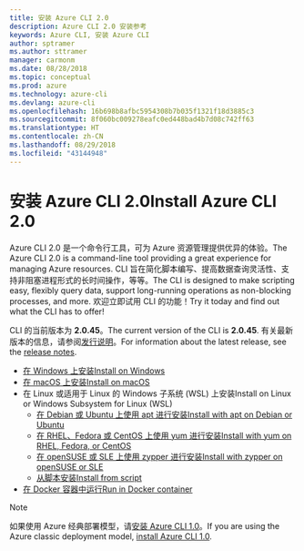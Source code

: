 ```yaml
---
title: 安装 Azure CLI 2.0
description: Azure CLI 2.0 安装参考
keywords: Azure CLI, 安装 Azure CLI
author: sptramer
ms.author: sttramer
manager: carmonm
ms.date: 08/28/2018
ms.topic: conceptual
ms.prod: azure
ms.technology: azure-cli
ms.devlang: azure-cli
ms.openlocfilehash: 16b698b8afbc5954308b7b035f1321f18d3885c3
ms.sourcegitcommit: 8f060bc009278eafc0ed448bad4b7d08c742ff63
ms.translationtype: HT
ms.contentlocale: zh-CN
ms.lasthandoff: 08/29/2018
ms.locfileid: "43144948"
---
```

# <a name="install-azure-cli-20"></a><span data-ttu-id="d9a8a-104">安装 Azure CLI 2.0</span><span class="sxs-lookup"><span data-stu-id="d9a8a-104">Install Azure CLI 2.0</span></span>

<span data-ttu-id="d9a8a-105">Azure CLI 2.0 是一个命令行工具，可为 Azure 资源管理提供优异的体验。</span><span class="sxs-lookup"><span data-stu-id="d9a8a-105">The Azure CLI 2.0 is a command-line tool providing a great experience for managing Azure resources.</span></span> <span data-ttu-id="d9a8a-106">CLI 旨在简化脚本编写、提高数据查询灵活性、支持非阻塞进程形式的长时间操作，等等。</span><span class="sxs-lookup"><span data-stu-id="d9a8a-106">The CLI is designed to make scripting easy, flexibly query data, support long-running operations as non-blocking processes, and more.</span></span> <span data-ttu-id="d9a8a-107">欢迎立即试用 CLI 的功能！</span><span class="sxs-lookup"><span data-stu-id="d9a8a-107">Try it today and find out what the CLI has to offer!</span></span>

<span data-ttu-id="d9a8a-108">CLI 的当前版本为 __2.0.45__。</span><span class="sxs-lookup"><span data-stu-id="d9a8a-108">The current version of the CLI is __2.0.45__.</span></span> <span data-ttu-id="d9a8a-109">有关最新版本的信息，请参阅[发行说明](release-notes-azure-cli.md)。</span><span class="sxs-lookup"><span data-stu-id="d9a8a-109">For information about the latest release, see the [release notes](release-notes-azure-cli.md).</span></span>

* [<span data-ttu-id="d9a8a-110">在 Windows 上安装</span><span class="sxs-lookup"><span data-stu-id="d9a8a-110">Install on Windows</span></span>](install-azure-cli-windows.md)
* [<span data-ttu-id="d9a8a-111">在 macOS 上安装</span><span class="sxs-lookup"><span data-stu-id="d9a8a-111">Install on macOS</span></span>](install-azure-cli-macos.md)
* <span data-ttu-id="d9a8a-112">在 Linux 或适用于 Linux 的 Windows 子系统 (WSL) 上安装</span><span class="sxs-lookup"><span data-stu-id="d9a8a-112">Install on Linux or Windows Subsystem for Linux (WSL)</span></span>
  * [<span data-ttu-id="d9a8a-113">在 Debian 或 Ubuntu 上使用 apt 进行安装</span><span class="sxs-lookup"><span data-stu-id="d9a8a-113">Install with apt on Debian or Ubuntu</span></span>](install-azure-cli-apt.md)
  * [<span data-ttu-id="d9a8a-114">在 RHEL、Fedora 或 CentOS 上使用 yum 进行安装</span><span class="sxs-lookup"><span data-stu-id="d9a8a-114">Install with yum on RHEL, Fedora, or CentOS</span></span>](install-azure-cli-yum.md)
  * [<span data-ttu-id="d9a8a-115">在 openSUSE 或 SLE 上使用 zypper 进行安装</span><span class="sxs-lookup"><span data-stu-id="d9a8a-115">Install with zypper on openSUSE or SLE</span></span>](install-azure-cli-zypper.md)
  * [<span data-ttu-id="d9a8a-116">从脚本安装</span><span class="sxs-lookup"><span data-stu-id="d9a8a-116">Install from script</span></span>](install-azure-cli-linux.md)
* [<span data-ttu-id="d9a8a-117">在 Docker 容器中运行</span><span class="sxs-lookup"><span data-stu-id="d9a8a-117">Run in Docker container</span></span>](run-azure-cli-docker.md)

> [!NOTE]
> <span data-ttu-id="d9a8a-118">如果使用 Azure 经典部署模型，请[安装 Azure CLI 1.0](install-cli-version-1.0.md)。</span><span class="sxs-lookup"><span data-stu-id="d9a8a-118">If you are using the Azure classic deployment model, [install Azure CLI 1.0](install-cli-version-1.0.md).</span></span>
